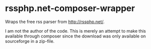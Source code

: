 # rssphp.net-composer-wrapper
Wraps the free rss parser from http://rssphp.net/.

I am not the author of the code. This is merely an attempt to make this available through composer since the download was only available on sourceforge in a zip-file.

